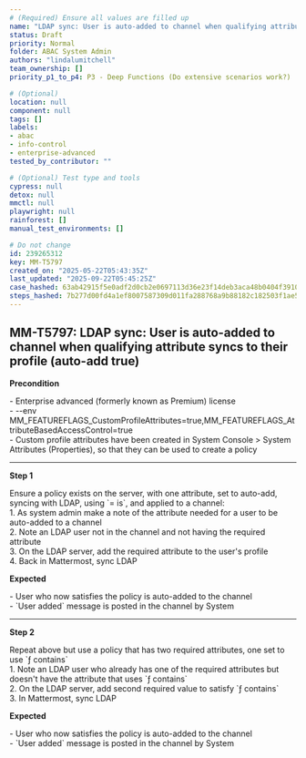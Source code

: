 ```yaml
---
# (Required) Ensure all values are filled up
name: "LDAP sync: User is auto-added to channel when qualifying attribute syncs to their profile (auto-add true)"
status: Draft
priority: Normal
folder: ABAC System Admin
authors: "lindalumitchell"
team_ownership: []
priority_p1_to_p4: P3 - Deep Functions (Do extensive scenarios work?)

# (Optional)
location: null
component: null
tags: []
labels:
- abac
- info-control
- enterprise-advanced
tested_by_contributor: ""

# (Optional) Test type and tools
cypress: null
detox: null
mmctl: null
playwright: null
rainforest: []
manual_test_environments: []

# Do not change
id: 239265312
key: MM-T5797
created_on: "2025-05-22T05:43:35Z"
last_updated: "2025-09-22T05:45:25Z"
case_hashed: 63ab42915f5e0adf2d0cb2e0697113d36e23f14deb3aca48b0404f3910c3a4c7455a8683e64a8866cf6f372f71a64178
steps_hashed: 7b277d00fd4a1ef8007587309d011fa288768a9b88182c182503f1ae51905ad4fecd063b759093a0992c623910faf2bc
---
```


<!-- (Auto-generated) Based on frontmatter's "key" and "name" -->

## MM-T5797: LDAP sync: User is auto-added to channel when qualifying attribute syncs to their profile (auto-add true)

**Precondition**

\- Enterprise advanced (formerly known as Premium) license\
\- --env MM\_FEATUREFLAGS\_CustomProfileAttributes=true,MM\_FEATUREFLAGS\_AttributeBasedAccessControl=true\
\- Custom profile attributes have been created in System Console > System ​Attributes (Properties), so that they can be used to create a policy

---

**Step 1**

Ensure a policy exists on the server, with one attribute, set to auto-add, syncing with LDAP, using \`= is\`, and applied to a channel:\
1\. As system admin make a note of the attribute needed for a user to be auto-added to a channel\
2\. Note an LDAP user not in the channel and not having the required attribute\
3\. On the LDAP server, add the required attribute to the user's profile\
4\. Back in Mattermost, sync LDAP

**Expected**

\- User who now satisfies the policy is auto-added to the channel\
\- \`User added\` message is posted in the channel by System

---

**Step 2**

Repeat above but use a policy that has two required attributes, one set to use \`ƒ contains\`\
1\. Note an LDAP user who already has one of the required attributes but doesn't have the attribute that uses \`ƒ contains\`\
2\. On the LDAP server, add second required value to satisfy \`ƒ contains\`\
3\. In Mattermost, sync LDAP

**Expected**

\- User who now satisfies the policy is auto-added to the channel\
\- \`User added\` message is posted in the channel by System
